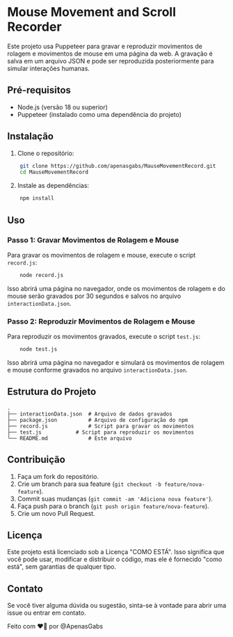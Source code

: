 # Mouse Movement and Scroll Recorder

Este projeto usa Puppeteer para gravar e reproduzir movimentos de rolagem e movimentos de mouse em uma página da web. A gravação é salva em um arquivo JSON e pode ser reproduzida posteriormente para simular interações humanas.

## Pré-requisitos

- Node.js (versão 18 ou superior)
- Puppeteer (instalado como uma dependência do projeto)

## Instalação

1. Clone o repositório:

```bash
    git clone https://github.com/apenasgabs/MauseMovementRecord.git
    cd MauseMovementRecord
```

2. Instale as dependências:

```bash
    npm install
```

## Uso

### Passo 1: Gravar Movimentos de Rolagem e Mouse

Para gravar os movimentos de rolagem e mouse, execute o script `record.js`:

```bash
    node record.js
```

Isso abrirá uma página no navegador, onde os movimentos de rolagem e do mouse serão gravados por 30 segundos e salvos no arquivo `interactionData.json`.

### Passo 2: Reproduzir Movimentos de Rolagem e Mouse

Para reproduzir os movimentos gravados, execute o script `test.js`:

```bash
    node test.js
```

Isso abrirá uma página no navegador e simulará os movimentos de rolagem e mouse conforme gravados no arquivo `interactionData.json`.

## Estrutura do Projeto

```plaintext
.
├── interactionData.json  # Arquivo de dados gravados
├── package.json          # Arquivo de configuração do npm
├── record.js             # Script para gravar os movimentos
├── test.js           # Script para reproduzir os movimentos
└── README.md             # Este arquivo
```

## Contribuição

1. Faça um fork do repositório.
2. Crie um branch para sua feature (`git checkout -b feature/nova-feature`).
3. Commit suas mudanças (`git commit -am 'Adiciona nova feature'`).
4. Faça push para o branch (`git push origin feature/nova-feature`).
5. Crie um novo Pull Request.

## Licença

Este projeto está licenciado sob a Licença "COMO ESTÁ". Isso significa que você pode usar, modificar e distribuir o código, mas ele é fornecido "como está", sem garantias de qualquer tipo.

## Contato

Se você tiver alguma dúvida ou sugestão, sinta-se à vontade para abrir uma issue ou entrar em contato.

Feito com ❤️‍🔥 por @ApenasGabs
